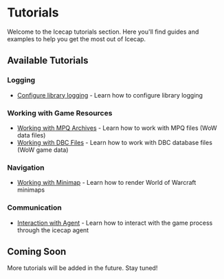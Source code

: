 # Tutorials

Welcome to the Icecap tutorials section. Here you'll find guides and examples to help you get the most out of Icecap.

## Available Tutorials

### Logging
- [Configure library logging](logging.md) - Learn how to configure library logging

### Working with Game Resources
- [Working with MPQ Archives](assets/work_with_mpq.md) - Learn how to work with MPQ files (WoW data files)
- [Working with DBC Files](assets/work_with_dbc.md) - Learn how to work with DBC database files (WoW game data)

### Navigation
- [Working with Minimap](navigation/work_with_minimap.md) - Learn how to render World of Warcraft minimaps

### Communication
- [Interaction with Agent](communication/interact_with_agent.md) - Learn how to interact with the game process through the icecap agent


## Coming Soon
More tutorials will be added in the future. Stay tuned!
